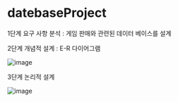 # datebaseProject

1단계 요구 사항 분석 : 게임 판매와 관련된 데이터 베이스를 설계

2단계 개념적 설계 : E-R 다이어그램

![image](https://github.com/user-attachments/assets/f0ba1b99-1c51-4404-b9e8-4f77e7f6755d)

3단계 논리적 설계

![image](https://github.com/user-attachments/assets/7024fedf-f3b9-4919-8117-f30b307fd7f1)
